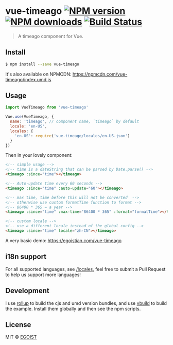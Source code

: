 # vue-timeago [![NPM version](https://img.shields.io/npm/v/vue-timeago.svg)](https://npmjs.com/package/vue-timeago) [![NPM downloads](https://img.shields.io/npm/dm/vue-timeago.svg)](https://npmjs.com/package/vue-timeago) [![Build Status](https://img.shields.io/circleci/project/egoist/vue-timeago/master.svg)](https://circleci.com/gh/egoist/vue-timeago)

> A timeago component for Vue.

## Install

```bash
$ npm install --save vue-timeago
```

It's also available on NPMCDN: https://npmcdn.com/vue-timeago/index.umd.js

## Usage

```js
import VueTimeago from 'vue-timeago'

Vue.use(VueTimeago, {
  name: 'timeago', // component name, `timeago` by default
  locale: 'en-US',
  locales: {
    'en-US': require('vue-timeago/locales/en-US.json')
  }
})
```

Then in your lovely component:

```html
<!-- simple usage -->
<!-- time is a dateString that can be parsed by Date.parse() -->
<timeago :since="time"></timeago>

<!-- Auto-update time every 60 seconds -->
<timeago :since="time" :auto-update="60"></timeago>

<!-- max time, time before this will not be converted  -->
<!-- otherwise use custom formatTime function to format -->
<!-- 86400 * 365 = a year -->
<timeago :since="time" :max-time="86400 * 365" :format="formatTime"></timeago>

<!-- custom locale -->
<!-- use a different locale instead of the global config -->
<timeago :since="time" locale="zh-CN"></timeago>
```

A very basic demo: https://egoistian.com/vue-timeago

## i18n support

For all supported languages, see [/locales](https://github.com/egoist/vue-timeago/blob/master/locales), feel free to submit a Pull Request to help us support more languages!

## Development

I use [rollup](https://github.com/rollup/rollup) to build the cjs and umd version bundles, and use [vbuild](https://github.com/egoist/vbuild) to build the example. Install them globally and then see the npm scripts.

## License

MIT © [EGOIST](https://github.com/egoist)
